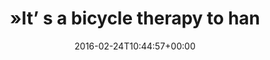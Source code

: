---
retweeted: false
source: <a href="https://about.twitter.com/products/tweetdeck" rel="nofollow">TweetDeck</a>
entities:
  hashtags: []
  symbols: []
  user_mentions: []
  urls:
  - url: https://t.co/fG8RMTW3zv
    expanded_url: http://bit.ly/1p3zfeV
    display_url: bit.ly/1p3zfeV
    indices:
    - '84'
    - '107'
display_text_range:
- '0'
- '107'
favorite_count: '1'
id_str: '702444093180350464'
truncated: false
retweet_count: '1'
id: '702444093180350464'
possibly_sensitive: false
created_at: Wed Feb 24 10:44:57 +0000 2016
favorited: false
full_text: "»It’ s a bicycle therapy to handle the sadness after losing his beloved
  Jadwiga.« –"
lang: en
quote_url: http://bit.ly/1p3zfeV
tags:
- pesos:twitter
date: '2016-02-24T10:44:57+00:00'
src: https://twitter.com/bascht/status/702444093180350464
original_url: https://twitter.com/bascht/status/702444093180350464
type: twitter_tweet
text: "»It’ s a bicycle therapy to handle the sadness after losing his beloved Jadwiga.«
  –"
title: "»It’ s a bicycle therapy to han"

---